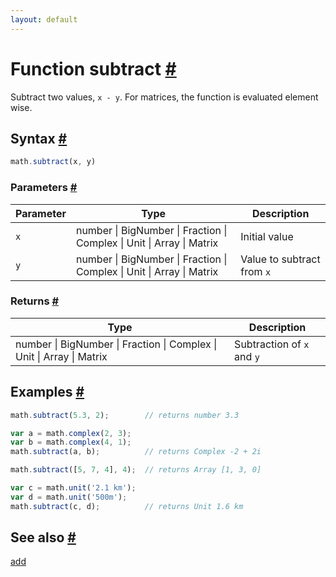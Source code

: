 ```yaml
---
layout: default
---
```


<!-- Note: This file is automatically generated from source code comments. Changes made in this file will be overridden. -->

<h1 id="function-subtract">Function subtract <a href="#function-subtract" title="Permalink">#</a></h1>

Subtract two values, `x - y`.
For matrices, the function is evaluated element wise.


<h2 id="syntax">Syntax <a href="#syntax" title="Permalink">#</a></h2>

```js
math.subtract(x, y)
```

<h3 id="parameters">Parameters <a href="#parameters" title="Permalink">#</a></h3>

Parameter | Type | Description
--------- | ---- | -----------
`x` | number &#124; BigNumber &#124; Fraction &#124; Complex &#124; Unit &#124; Array &#124; Matrix |  Initial value
`y` | number &#124; BigNumber &#124; Fraction &#124; Complex &#124; Unit &#124; Array &#124; Matrix |  Value to subtract from `x`

<h3 id="returns">Returns <a href="#returns" title="Permalink">#</a></h3>

Type | Description
---- | -----------
number &#124; BigNumber &#124; Fraction &#124; Complex &#124; Unit &#124; Array &#124; Matrix |  Subtraction of `x` and `y`


<h2 id="examples">Examples <a href="#examples" title="Permalink">#</a></h2>

```js
math.subtract(5.3, 2);        // returns number 3.3

var a = math.complex(2, 3);
var b = math.complex(4, 1);
math.subtract(a, b);          // returns Complex -2 + 2i

math.subtract([5, 7, 4], 4);  // returns Array [1, 3, 0]

var c = math.unit('2.1 km');
var d = math.unit('500m');
math.subtract(c, d);          // returns Unit 1.6 km
```


<h2 id="see-also">See also <a href="#see-also" title="Permalink">#</a></h2>

[add](add.html)
